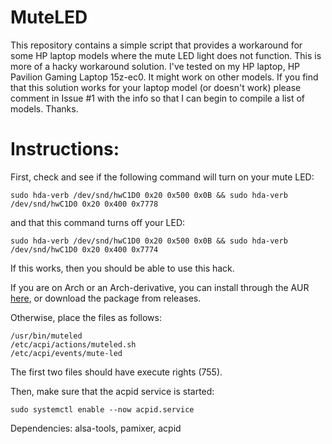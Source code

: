 # MuteLED

This repository contains a simple script that provides a workaround for some HP laptop models where the mute LED light does not function. This is more of a hacky workaround solution. I've tested on my HP laptop, HP Pavilion Gaming Laptop 15z-ec0. It might work on other models. If you find that this solution works for your laptop model (or doesn't work) please comment in Issue #1 with the info so that I can begin to compile a list of models. Thanks.

# Instructions:

First, check and see if the following command will turn on your mute LED:
```
sudo hda-verb /dev/snd/hwC1D0 0x20 0x500 0x0B && sudo hda-verb /dev/snd/hwC1D0 0x20 0x400 0x7778
```
and that this command turns off your LED:
```
sudo hda-verb /dev/snd/hwC1D0 0x20 0x500 0x0B && sudo hda-verb /dev/snd/hwC1D0 0x20 0x400 0x7774
```

If this works, then you should be able to use this hack.

If you are on Arch or an Arch-derivative, you can install through the AUR [here](https://aur.archlinux.org/packages/muteled), or download the package from releases.

Otherwise, place the files as follows:
```
/usr/bin/muteled
/etc/acpi/actions/muteled.sh
/etc/acpi/events/mute-led
```
The first two files should have execute rights (755).

Then, make sure that the acpid service is started:
```
sudo systemctl enable --now acpid.service
```

Dependencies: alsa-tools, pamixer, acpid
